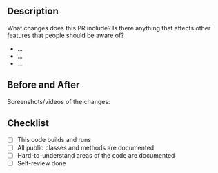 ## Description
What changes does this PR include? Is there anything that affects other features that people should be aware of?
- ...
- ...
- ...

## Before and After
Screenshots/videos of the changes:

## Checklist
- [ ] This code builds and runs
- [ ] All public classes and methods are documented
- [ ] Hard-to-understand areas of the code are documented
- [ ] Self-review done
